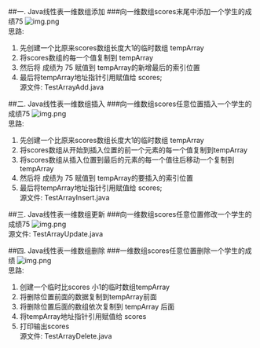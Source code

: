 ##一. Java线性表一维数组添加
###向一维数组scores末尾中添加一个学生的成绩75
![img.png](add.png)  
思路:
1. 先创建一个比原来scores数组长度大1的临时数组 tempArray
2. 将scores数组的每一个值复制到 tempArray
3. 然后将 成绩为 75 赋值到 tempArray的新增最后的索引位置
4. 最后将tempArray地址指针引用赋值给 scores;  
源文件: TestArrayAdd.java  

##二. Java线性表一维数组插入
###向一维数组scores任意位置插入一个学生的成绩75
![img.png](insert.png)  
思路:
1. 先创建一个比原来scores数组长度大1的临时数组 tempArray
2. 将scores数组从开始到插入位置的前一个元素的每一个值复制到tempArray
3. 将scores数组从插入位置到最后的元素的每一个值往后移动一个复制到tempArray
3. 然后将 成绩为 75 赋值到 tempArray的要插入的索引位置
4. 最后将tempArray地址指针引用赋值给 scores;  
源文件: TestArrayInsert.java
   
##三. Java线性表一维数组更新
###向一维数组scores任意位置修改一个学生的成绩75
![img.png](update.png)  
源文件: TestArrayUpdate.java

##四. Java线性表一维数组删除
###一维数组scores任意位置删除一个学生的成绩
![img.png](delete.png)  
思路:  
1. 创建一个临时比scores 小1的临时数组tempArray
2. 将删除位置前面的数据复制到tempArray前面
3. 将删除位置后面的数组依次复制到 tempArray 后面
4. 将tempArray地址指针引用赋值给 scores
5. 打印输出scores  
源文件: TestArrayDelete.java